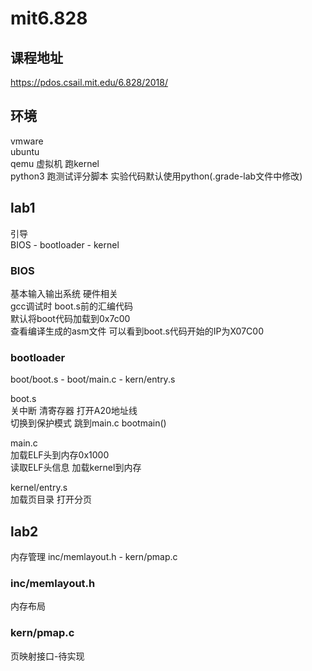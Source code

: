 # mit6.828
## 课程地址
https://pdos.csail.mit.edu/6.828/2018/
## 环境
vmware   
ubuntu    
qemu 虚拟机 跑kernel  
python3 跑测试评分脚本 实验代码默认使用python(.grade-lab文件中修改)   

## lab1 
引导   
BIOS - bootloader - kernel   

### BIOS
基本输入输出系统 硬件相关   
gcc调试时 boot.s前的汇编代码   
默认将boot代码加载到0x7c00  
查看编译生成的asm文件 可以看到boot.s代码开始的IP为X07C00
     
### bootloader
boot/boot.s  -  boot/main.c  -   kern/entry.s  

boot.s  
关中断 清寄存器 打开A20地址线  
切换到保护模式 跳到main.c bootmain()    

main.c  
加载ELF头到内存0x1000  
读取ELF头信息 加载kernel到内存  

kernel/entry.s  
加载页目录 打开分页

## lab2
内存管理
inc/memlayout.h  -  kern/pmap.c  

### inc/memlayout.h
内存布局

### kern/pmap.c
页映射接口-待实现